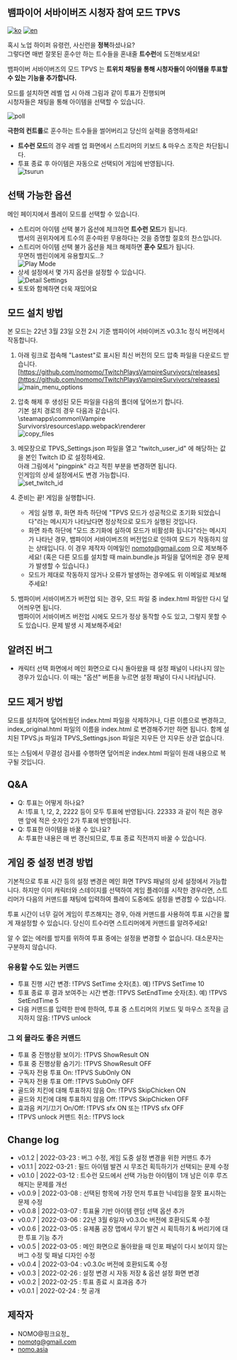 ## 뱀파이어 서바이버즈 시청자 참여 모드 TPVS

[![ko](https://img.shields.io/badge/lang-ko--kr-green.svg)](https://github.com/nomomo/TwitchPlaysVampireSurvivors/blob/main/README.md)
[![en](https://img.shields.io/badge/lang-en-red.svg)](https://github.com/nomomo/TwitchPlaysVampireSurvivors/blob/main/README.en.md)

혹시 노업 하이퍼 유령런, 사신런을 **정복**하셨나요?<br />
그렇다면 매번 잘못된 훈수만 하는 트수들을 혼내줄 **트수런**에 도전해보세요!

뱀파이버 서바이버즈의 모드 TPVS 는 **트위치 채팅을 통해 시청자들이 아이템을 투표할 수 있는 기능을 추가합니다.**<br />

모드를 설치하면 레벨 업 시 아래 그림과 같이 투표가 진행되며<br />
시청자들은 채팅을 통해 아이템을 선택할 수 있습니다.

![poll](https://raw.githubusercontent.com/nomomo/TwitchPlaysVampireSurvivors/main/images/1_poll.png)

**극한의 컨트롤**로 훈수하는 트수들을 썰어버리고 당신의 실력을 증명하세요!

- **트수런 모드**의 경우 레벨 업 화면에서 스트리머의 키보드 & 마우스 조작은 차단됩니다.
- 투표 종료 후 아이템은 자동으로 선택되어 게임에 반영됩니다.<br />
![tsurun](https://raw.githubusercontent.com/nomomo/TwitchPlaysVampireSurvivors/main/images/2_tsr.png)

## 선택 가능한 옵션 

메인 페이지에서 플레이 모드를 선택할 수 있습니다.

- 스트리머 아이템 선택 불가 옵션에 체크하면 **트수런 모드**가 됩니다.<br />뱀서의 권위자에게 트수의 훈수따윈 무용하다는 것을 증명할 절호의 찬스입니다.
- 스트리머 아이템 선택 불가 옵션을 체크 해제하면 **훈수 모드**가 됩니다.<br />무면허 뱀린이에게 유용할지도...?<br />
![Play Mode](https://raw.githubusercontent.com/nomomo/TwitchPlaysVampireSurvivors/main/images/mode.png)
- 상세 설정에서 몇 가지 옵션을 설정할 수 있습니다.<br />
![Detail Settings](https://raw.githubusercontent.com/nomomo/TwitchPlaysVampireSurvivors/main/images/detailSettings.png)
- 토토와 함께하면 더욱 재밌어요

## 모드 설치 방법

본 모드는 22년 3월 23일 오전 2시 기준 뱀파이어 서바이버즈 v0.3.1c 정식 버전에서 작동합니다.

1. 아래 링크로 접속해 "Lastest"로 표시된 최신 버전의 모드 압축 파일을 다운로드 받습니다.
[https://github.com/nomomo/TwitchPlaysVampireSurvivors/releases](https://github.com/nomomo/TwitchPlaysVampireSurvivors/releases)
![main_menu_options](https://raw.githubusercontent.com/nomomo/TwitchPlaysVampireSurvivors/main/images/5_download.png)

2. 압축 해제 후 생성된 모든 파일을 다음의 폴더에 덮어쓰기 합니다.<br />
기본 설치 경로의 경우 다음과 같습니다.<br />
\steamapps\common\Vampire Survivors\resources\app\.webpack\renderer<br />
![copy_files](https://raw.githubusercontent.com/nomomo/TwitchPlaysVampireSurvivors/main/images/6_install.png)

3. 메모장으로 TPVS_Settings.json 파일을 열고 "twitch_user_id" 에 해당하는 값을 본인 Twitch ID 로 설정하세요.<br />아래 그림에서 "pingpink" 라고 적힌 부분을 변경하면 됩니다.<br />인게임의 상세 설정에서도 변경 가능합니다.<br />
![set_twitch_id](https://raw.githubusercontent.com/nomomo/TwitchPlaysVampireSurvivors/main/images/3_settings.png)

4. 준비는 끝! 게임을 실행합니다.
    - 게임 실행 후, 화면 좌측 하단에 "TPVS 모드가 성공적으로 초기화 되었습니다"라는 메시지가 나타났다면 정상적으로 모드가 실행된 것입니다.
    - 화면 좌측 하단에 "모드 초기화에 실하여 모드가 비활성화 됩니다"라는 메시지가 나타난 경우, 뱀파이어 서바이버즈의 버전업으로 인하여 모드가 작동하지 않는 상태입니다. 이 경우 제작자 이메일인 nomotg@gmail.com 으로 제보해주세요! (혹은 다른 모드를 설치할 때 main.bundle.js 파일을 덮어씌운 경우 문제가 발생할 수 있습니다.)
    - 모드가 제대로 작동하지 않거나 오류가 발생하는 경우에도 위 이메일로 제보해주세요!

5. 뱀파이버 서바이버즈가 버전업 되는 경우, 모드 파일 중 index.html 파일만 다시 덮어씌우면 됩니다.<br />뱀파이어 서바이버즈 버전업 시에도 모드가 정상 동작할 수도 있고, 그렇지 못할 수도 있습니다. 문제 발생 시 제보해주세요!

## 알려진 버그

- 캐릭터 선택 화면에서 메인 화면으로 다시 돌아왔을 때 설정 패널이 나타나지 않는 경우가 있습니다. 이 때는 "옵션" 버튼을 누르면 설정 패널이 다시 나타납니다.

## 모드 제거 방법

모드를 설치하며 덮어씌웠던 index.html 파일을 삭제하거나, 다른 이름으로 변경하고, index_original.html 파일의 이름을 index.html 로 변경해주기만 하면 됩니다.
함께 설치된 TPVS.js 파일과 TPVS_Settings.json 파일은 지우든 안 지우든 상관 없습니다.

또는 스팀에서 무결성 검사를 수행하면 덮어씌운 index.html 파일이 원래 내용으로 복구될 것입니다.

## Q&A

- Q: 투표는 어떻게 하나요?<br />A: !투표 1, !2, 2, 2222 등이 모두 투표에 반영됩니다. 22333 과 같이 적은 경우 맨 앞에 적은 숫자인 2가 투표에 반영됩니다.
- Q: 투표한 아이템을 바꿀 수 있나요?<br />A: 투표한 내용은 매 번 갱신되므로, 투표 종료 직전까지 바꿀 수 있습니다.

## 게임 중 설정 변경 방법

기본적으로 투표 시간 등의 설정 변경은 메인 화면 TPVS 패널의 상세 설정에서 가능합니다. 하지만 이미 캐릭터와 스테이지를 선택하여 게임 플레이를 시작한 경우라면, 스트리머가 다음의 커맨드를 채팅에 입력하여 플레이 도중에도 설정을 변경할 수 있습니다.

투표 시간이 너무 길어 게임이 루즈해지는 경우, 아래 커맨드를 사용하여 투표 시간을 짧게 재설정할 수 있습니다. 당신이 트수라면 스트리머에게 커맨드를 알려주세요!

알 수 없는 에러를 방지를 위하여 투표 중에는 설정을 변경할 수 없습니다. 대소문자는 구분하지 않습니다.

### 유용할 수도 있는 커맨드

- 투표 진행 시간 변경: !TPVS SetTime 숫자(초). 예) !TPVS SetTime 10
- 투표 종료 후 결과 보여주는 시간 변경: !TPVS SetEndTime 숫자(초). 예) !TPVS SetEndTime 5
- 다음 커맨드를 입력한 판에 한하여, 투표 중 스트리머의 키보드 및 마우스 조작을 금지하지 않음: !TPVS unlock

### 그 외 몰라도 좋은 커맨드

- 투표 중 진행상황 보이기: !TPVS ShowResult ON
- 투표 중 진행상황 숨기기: !TPVS ShowResult OFF
- 구독자 전용 투표 On: !TPVS SubOnly ON
- 구독자 전용 투표 Off: !TPVS SubOnly OFF
- 골드와 치킨에 대해 투표하지 않음 On: !TPVS SkipChicken ON
- 골드와 치킨에 대해 투표하지 않음 Off: !TPVS SkipChicken OFF
- 효과음 켜기/끄기 On/Off: !TPVS sfx ON 또는 !TPVS sfx OFF
- !TPVS unlock 커맨드 취소: !TPVS lock

## Change log

- v0.1.2 | 2022-03-23 : 버그 수정, 게임 도중 설정 변경을 위한 커맨드 추가
- v0.1.1 | 2022-03-21 : 필드 아이템 발견 시 무조건 획득하기가 선택되는 문제 수정
- v0.1.0 | 2022-03-12 : 트수런 모드에서 선택 가능한 아이템이 1개 남은 이후 루즈해지는 문제를 개선
- v0.0.9 | 2022-03-08 : 선택된 항목에 가장 먼저 투표한 닉네임을 잘못 표시하는 문제 수정
- v0.0.8 | 2022-03-07 : 투표율 기반 아이템 랜덤 선택 옵션 추가
- v0.0.7 | 2022-03-06 : 22년 3월 6일자 v0.3.0c 버전에 호환되도록 수정
- v0.0.6 | 2022-03-05 : 유제품 공장 맵에서 무기 발견 시 획득하기 & 버리기에 대한 투표 기능 추가
- v0.0.5 | 2022-03-05 : 메인 화면으로 돌아왔을 때 인포 패널이 다시 보이지 않는 버그 수정 및 패널 디자인 수정
- v0.0.4 | 2022-03-04 : v0.3.0c 버전에 호환되도록 수정
- v0.0.3 | 2022-02-26 : 설정 변경 시 자동 저장 & 옵션 설정 화면 변경
- v0.0.2 | 2022-02-25 : 투표 종료 시 효과음 추가
- v0.0.1 | 2022-02-24 : 첫 공개

## 제작자

- NOMO@핑크요정_
- nomotg@gmail.com
- [nomo.asia](https://nomo.asia)
